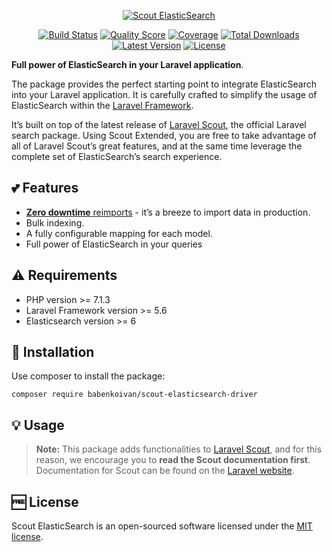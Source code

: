 <p align="center">
  <a href="https://github.com/matchish/laravel-scout-elasticsearch">
    <img alt="Scout ElasticSearch" src="https://raw.githubusercontent.com/matchish/laravel-scout-elasticsearch/master/docs/banner.svg" >
  </a>

  <p align="center">
    <a href="https://travis-ci.org/matchish/laravel-scout-elasticsearch"><img src="https://img.shields.io/travis/matchish/laravel-scout-elasticsearch/master.svg" alt="Build Status"></img></a>
    <a href="https://scrutinizer-ci.com/g/algolia/scout-extended"><img src="https://img.shields.io/scrutinizer/g/matchish/laravel-scout-elasticsearch.svg" alt="Quality Score"></img></a>
    <a href="https://scrutinizer-ci.com/g/algolia/scout-extended"><img src="https://scrutinizer-ci.com/g/matchish/laravel-scout-elasticsearch/badges/coverage.png?b=master" alt="Coverage"></img></a>
    <a href="https://packagist.org/packages/matchish/laravel-scout-elasticsearch"><img src="https://poser.pugx.org/matchish/laravel-scout-elasticsearch/d/total.svg" alt="Total Downloads"></a>
    <a href="https://packagist.org/packages/matchish/laravel-scout-elasticsearch"><img src="https://poser.pugx.org/matchish/laravel-scout-elasticsearch/v/stable.svg" alt="Latest Version"></a>
    <a href="https://packagist.org/packages/matchish/laravel-scout-elasticsearch"><img src="https://poser.pugx.org/matchish/laravel-scout-elasticsearch/license.svg" alt="License"></a>
  </p>
</p>

**Full power of ElasticSearch in your Laravel application**.

The package provides the perfect starting point to integrate
ElasticSearch into your Laravel application. It is carefully crafted to simplify the usage
of ElasticSearch within the [Laravel Framework](https://laravel.com).

It’s built on top of the latest release of [Laravel Scout](https://laravel.com/docs/scout), the official Laravel search
package. Using Scout Extended, you are free to take advantage of all of Laravel Scout’s
great features, and at the same time leverage the complete set of ElasticSearch’s search experience.

## :two_hearts: Features

- [**Zero downtime** reimports]() - it’s a breeze to import data in production.
- Bulk indexing.
- A fully configurable mapping for each model.
- Full power of ElasticSearch in your queries

## :warning: Requirements

- PHP version >= 7.1.3
- Laravel Framework version >= 5.6
- Elasticsearch version >= 6

## :rocket: Installation

Use composer to install the package:

`composer require babenkoivan/scout-elasticsearch-driver`

## :bulb: Usage

> **Note:** This package adds functionalities to [Laravel Scout](https://github.com/laravel/scout), and for this reason, we encourage you to **read the Scout documentation first**. Documentation for Scout can be found on the [Laravel website](https://github.com/laravel/scout).

## :free: License
Scout ElasticSearch is an open-sourced software licensed under the [MIT license](LICENSE.md).
